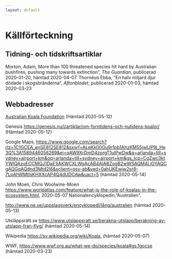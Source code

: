 ```yaml
---
layout: default
---
```

# Källförteckning

## Tidning- och tidskriftsartiklar
Morton, Adam, More than 100 threatened species hit hard by Australian bushfires, pushing many towards extinction”, *The Guardian*, publicerad 2020-01-20, hämtad 2020-04-07. 
Thornéus Ebba, “En halv miljard djur dödade i skogsbränderna”, *Aftonbladet*, publicerad 2020-01-03, hämtad 2020-03-23




## Webbadresser
[Australian Koala Foundation](httpis://www.savethekoala.com/about-koalas/history-koalas) (Hämtad 2020-05-12)

Genesis  https://genesis.nu/i/artiklar/om-forntidens-och-nutidens-koalor/ (Hämtad 2020-05-12)

Google Maps, https://www.google.com/search?rlz=1C1GCEA_enSE812SE812&sxsrf=ALeKk00Gu9rfpb1AhzKM55jwIJP9i_He3Q%3A1589446056269&ei=qAW9XrDmD4zprgT1uIPwDw&q=arlanda+till+sydney+airport+km&oq=arlanda+till+sydney+airport+km&gs_lcp=CgZwc3ktYWIQAzoECCMQJ1DaE1iAKWCXLWgAcAB4AIABZogB2wWSAQM4LjGYAQCgAQGqAQdnd3Mtd2l6&sclient=psy-ab&ved=0ahUKEwiw2sr8-7LpAhWMtIsKHXXcAP4Q4dUDCAw&uact=5 (hämtad 2020-05-14)

John Moen, Chris Woolwine-Moen https://www.worldatlas.com/feature/what-is-the-role-of-koalas-in-the-ecosystem.html, 2020-05-07
Nationalencyklopedin,”Australien". 

http://www.ne.se/uppslagsverk/encyklopedi/lång/australien (hämtad 2020-05-13)

Utsläppsrätt.se https://www.utslappsratt.se/berakna-utslapp/berakning-av-utslapp-fran-flyg/ (hämtad 2020-05-14)

Wikipedia https://sv.wikipedia.org/wiki/Koala, (hämtad 2020-05-07)

WWF, https://www.wwf.org.au/what-we-do/species/koala#gs.1gocse (hämtad 2020-03-23)

